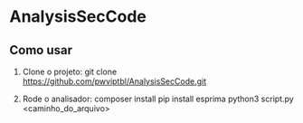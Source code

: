# AnalysisSecCode

## Como usar

1. Clone o projeto:
   git clone https://github.com/pwviptbl/AnalysisSecCode.git

2. Rode o analisador:
    composer install
    pip install esprima
    python3 script.py <caminho_do_arquivo>

